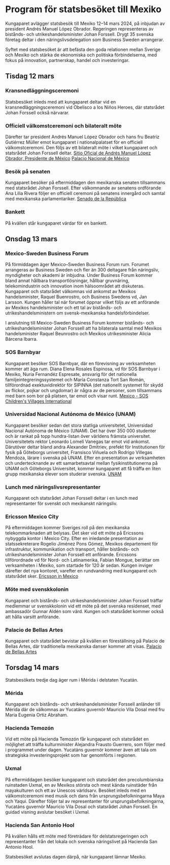 # Program för statsbesöket till Mexiko

Kungaparet avlägger statsbesök till Mexiko 12–14 mars 2024, på inbjudan av president Andrés Manuel López Obrador. Regeringen representeras av bistånds\- och utrikeshandelsminister Johan Forssell. Drygt 35 svenska företag deltar i den näringslivsdelegation som Business Sweden arrangerar.


Syftet med statsbesöket är att befästa den goda relationen mellan Sverige och Mexiko och stärka de ekonomiska och politiska förbindelserna, med fokus på innovation, partnerskap, handel och investeringar.

## Tisdag 12 mars

### Kransnedläggningsceremoni

Statsbesöket inleds med att kungaparet deltar vid en kransnedläggningsceremoni vid Obelisco a los Niños Heroes, där statsrådet Johan Forssell också närvarar.

### Officiell välkomstceremoni och bilateralt möte

Därefter tar president Andrés Manuel López Obrador och hans fru Beatriz Gutiérrez Müller emot kungaparet i nationalpalatset för en officiell välkomstceremoni. Den följs av ett bilateralt möte i vilket kungaparet och statsrådet Johan Forssell deltar.
[Sitio Oficial de Andrés Manuel López Obrador, Presidente de México](https://lopezobrador.org.mx/)
[Palacio Nacional de México](https://www.gob.mx/palacionacional/articulos/patrimonio-edificado?idiom=es)

### Besök på senaten

Kungaparet besöker på eftermiddagen den mexikanska senaten tillsammans med statsrådet Johan Forssell. Efter välkomnande av senatens ordförande Ana Lilia Rivera följer en officiell ceremoni på senatens innergård och samtal med mexikanska parlamentariker.
[Senado de la República](https://www.senado.gob.mx/65/)

### Bankett

På kvällen står kungaparet värdar för en bankett.

## Onsdag 13 mars

### Mexico\-Sweden Business Forum

På förmiddagen äger Mexico–Sweden Business Forum rum. Forumet arrangeras av Business Sweden och fler än 300 deltagare från näringsliv, myndigheter och akademi är inbjudna. Under Business Forum kommer bland annat hållbara transportlösningar, hållbar gruvnäring, telekomindustrin och innovation inom hälsoområdet att diskuteras. Kungaparet och statsrådet välkomnas vid ankomst av Mexikos handelsminister, Raquel Buenrostro, och Business Swedens vd, Jan Larsson. Kungen håller tal när forumet öppnar vilket följs av ett anförande av Mexikos handelsminister och ett tal av bistånds\- och utrikeshandelsministern om svensk\-mexikanska handelsförbindelser.

I anslutning till Mexico\-Sweden Business Forum kommer bistånds\- och utrikeshandelsminister Johan Forssell att ha bilaterala samtal med Mexikos handelsminister Raquel Beunrostro och Mexikos utrikesminister Alicia Bárcena Ibarra.

### SOS Barnbyar

Kungaparet besöker SOS Barnbyar, där en förevisning av verksamheten kommer att äga rum. Diana Elena Rosales Espinosa, vd för SOS Barnbyar i Mexiko, Nuria Fernandéz Espresate, ansvarig för det nationella familjeintegreringssystemet och María Constanza Tort San Román, tillförordnad exektuvidirektör för SIPINNA (det nationellt systemet för skydd av flickor, pojkar och ungdomar) är några av de personer, som tillsammans med barn som bor på platsen, tar emot och visar runt.
[Mexico \- SOS Children's Villages International](https://www.sos-childrensvillages.org/where-we-help/americas/mexico)

### Universidad Nacional Autónoma de México (UNAM)

Kungaparet besöker sedan det stora statliga universitetet, Universidad Nacional Autónoma de México (UNAM). Det har över 350 000 studenter och är rankat på topp hundra\-listan över världens främsta universitet. Universitetets rektor Leonardo Lomelí Vanegas tar emot vid ankomst. Därutöver deltar bland andra Alexander Dmitriev, prefekt för Institutionen för fysik på Göteborgs universitet, Fransisco Viñuela och Rodrigo Villegas Mendoza, lärare i svenska på UNAM. Efter en presentation av verksamheten och undertecknande av ett samarbetsavtal mellan fysikinstitutionerna på UNAM och Göteborgs Universitet, kommer kungaparet att få träffa en liten grupp mexikanska elever som studerar svenska.
[UNAM](https://www.unam.mx/)

### Lunch med näringslivsrepresentanter

Kungaparet och statsrådet Johan Forssell deltar i en lunch med representanter för svenskt och mexikanskt näringsliv.

### Ericsson Mexico City

På eftermiddagen kommer Sveriges roll på den mexikanska telekommarknaden att belysas. Det sker vid ett möte på Ericssons nybyggda kontor i Mexico City. Efter en inledande presentation av statssekreterare Rogelio Jiménez Pons Gómez, Mexikos departement för infrastruktur, kommunikation och transport, håller bistånds\- och utrikeshandelsminister Johan Forssell ett anförande. Ericssons tillförordnade vd för Nord\- och Latinamerika, Fabian Mongue, berättar om verksamheten i Mexiko, som startade för 120 år sedan. Kungen inviger därefter det nya kontoret, varefter en rundvandring med kungaparet och statsrådet sker.
[Ericsson in Mexico](https://www.ericsson.com/en/about-us/company-facts/ericsson-worldwide/mexico)

### Möte med svenskkolonin

Kungaparet och bistånds\- och utrikeshandelsminister Johan Forssell träffar medlemmar ur svenskkolonin vid ett möte på det svenska residenset, med ambassadör Gunnar Aldén som värd. Kungen och statsrådet kommer också att hålla varsitt anförande.

### Palacio de Bellas Artes

Kungaparet och statsrådet bevistar på kvällen en föreställning på Palacio de Bellas Artes, där traditionella mexikanska danser kommer att visas.
[Palacio de Bellas Artes](https://palacio.inba.gob.mx/)

## Torsdag 14 mars

Statsbesökets tredje dag äger rum i Mérida i delstaten Yucatán.

### Mérida

Kungaparet och bistånds\- och utrikeshandelsminister Forssell anländer till Mérida där de välkomnas av Yucatáns guvernör Mauricio Vila Dosal med fru Maria Eugenia Ortiz Abraham.

### Hacienda Temozón

Vid ett möte på Hacienda Temozón får kungaparet och statsrådet en möjlighet att träffa kulturminister Alejandra Frausto Guerrero, som följer med i programmet under dagen. Yucatáns guvernör kommer även att tala om strategiska investeringsprojekt som har genomförts i regionen.

### Uxmal

På eftermiddagen besöker kungaparet och statsrådet den precolumbianska ruinstaden Uxmal, en av Mexikos största och mest kända ruinstäder från mayakulturen och ett av Unescos världsarv. Besöket inleds med en välkomstceremoni med musik och dans från ursprungsbefolkningarna Maya och Yaqui. Därefter följer tal av representanter för ursprungsbefolkningarna, Yucatáns guvernör Mauricio Vila Dosal och statsrådet Johan Forssell. En guidad visning avslutar besöket i Uxmal.

### Hacienda San Antonio Hool

På kvällen hålls ett möte med företrädare för delstatsregeringen och representanter från det lokala och svenska näringslivet på Hacienda San Antonio Hool.

Statsbesöket avslutas dagen därpå, när kungaparet lämnar Mexiko.
